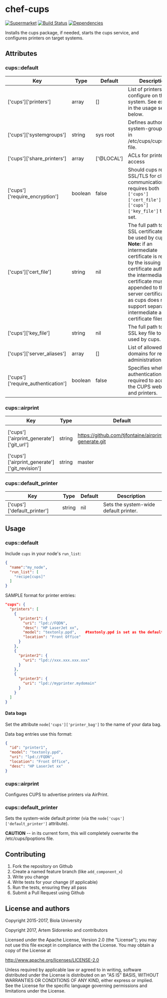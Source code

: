 chef-cups
=========

[![Supermarket](http://img.shields.io/cookbook/v/cups.svg)][1]
[![Build Status](https://travis-ci.org/artem-sidorenko/chef-cups.svg?branch=master)][2]
[![Dependencies](http://img.shields.io/gemnasium/artem-sidorenko/chef-cups.svg)][4]

Installs the cups package, if needed, starts the cups service, and configures printers on target systems.

Attributes
----------

### cups::default

| Key                                | Type    | Default     | Description                                |
| ---------------------------------- | ------- | ----------- | ------------------------------------------ |
| ['cups']['printers']               | array   | []          | List of printers to configure on the system. See example in the usage section below. |
| ['cups']['systemgroups']           | string  | sys root    | Defines authorized system-group users in /etc/cups/cupsd.conf file. |
| ['cups']['share_printers']         | array   | ['@LOCAL']  | ACLs for printer access                    |
| ['cups']['require_encryption']     | boolean | false       | Should cups require SSL/TLS for client communication?  This requires both `['cups']['cert_file']` and `['cups']['key_file']` to be set. |
| ['cups']['cert_file']              | string  | nil         | The full path to the SSL certificate file to be used by cups. **Note:** if an intermediate certificate is required by the issuing certificate authority, the intermediate certificate must be appended to the server certificate file as cups does not support separate intermediate and certificate files. |
| ['cups']['key_file']               | string  | nil         | The full path to the SSL key file to be used by cups. |
| ['cups']['server_aliases']         | array   | []          | List of allowed domains for remote administration |
| ['cups']['require_authentication'] | boolean | false       | Specifies whether authentication is required to access the CUPS website and printers. |

### cups::airprint

| Key                                           | Type    | Default     | Description                                |
| --------------------------------------------- | ------- | ----------- | ------------------------------------------ |
| ['cups']['airprint_generate']['git_url']      | string  | https://github.com/tjfontaine/airprint-generate.git | URL to the airprint file generator repo. |
| ['cups']['airprint_generate']['git_revision'] | string | master | Git repo tag/version to pull. |

### cups::default_printer

| Key                                | Type    | Default     | Description                                |
| ---------------------------------- | ------- | ----------- | ------------------------------------------ |
| ['cups']['default_printer']        | string  | nil         | Sets the system-wide default printer.      |

Usage
-----

### cups::default

Include `cups` in your node's `run_list`:

```json
{
  "name":"my_node",
  "run_list": [
    "recipe[cups]"
  ]
}
```

SAMPLE format for printer entries:

```json
"cups": {
  "printers": [
    {
      "printer1": {
        "uri": "lpd://FQDN",
        "desc": "HP LaserJet xx",
        "model": "textonly.ppd",    #textonly.ppd is set as the default by the recipe.
        "location": "Front Office"
      }
    },
    {
      "printer2": {
        "uri": "lpd://xxx.xxx.xxx.xxx"
      }
    },
    {
      "printer3": {
        "uri": "lpd://myprinter.mydomain"
      }
    }
  ]
}
```

#### Data bags

Set the attribute `node['cups']['printer_bag']` to the name of your data bag.

Data bag entries use this format:

```json
{
  "id": "printer1",
  "model": "textonly.ppd",
  "uri": "lpd://FQDN",
  "location": "Front Office",
  "desc": "HP LaserJet xx"
}
```

### cups::airprint

Configures CUPS to advertise printers via AirPrint.

### cups::default_printer

Sets the system-wide default printer (via the `node['cups']['default_printer']` attribute).

**CAUTION** -- in its current form, this will completely overwrite the /etc/cups/lpoptions file.

Contributing
------------

1. Fork the repository on Github
2. Create a named feature branch (like `add_component_x`)
3. Write you change
4. Write tests for your change (if applicable)
5. Run the tests, ensuring they all pass
6. Submit a Pull Request using Github

License and authors
-------------------

 Copyright 2015-2017, Biola University

 Copyright 2017, Artem Sidorenko and contributors

 Licensed under the Apache License, Version 2.0 (the "License");
 you may not use this file except in compliance with the License.
 You may obtain a copy of the License at

 http://www.apache.org/licenses/LICENSE-2.0

 Unless required by applicable law or agreed to in writing, software
 distributed under the License is distributed on an "AS IS" BASIS,
 WITHOUT WARRANTIES OR CONDITIONS OF ANY KIND, either express or implied.
 See the License for the specific language governing permissions and
 limitations under the License.

[1]: https://supermarket.getchef.com/cookbooks/cups
[2]: https://travis-ci.org/artem-sidorenko/chef-cups
[4]: https://gemnasium.com/artem-sidorenko/chef-cups
